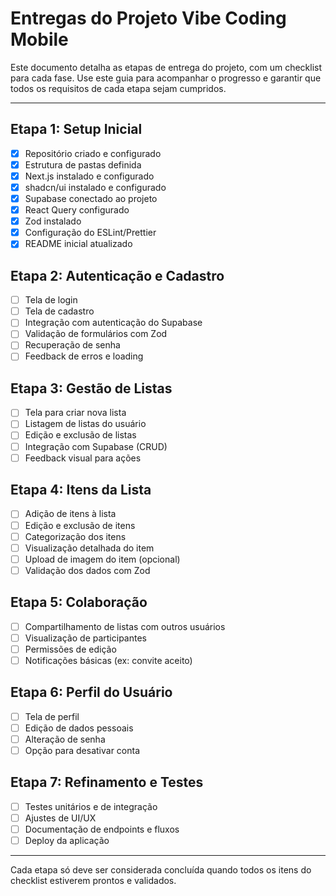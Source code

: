 # Entregas do Projeto Vibe Coding Mobile

Este documento detalha as etapas de entrega do projeto, com um checklist para cada fase. Use este guia para acompanhar o progresso e garantir que todos os requisitos de cada etapa sejam cumpridos.

---

## Etapa 1: Setup Inicial

- [x] Repositório criado e configurado
- [x] Estrutura de pastas definida
- [x] Next.js instalado e configurado
- [x] shadcn/ui instalado e configurado
- [x] Supabase conectado ao projeto
- [x] React Query configurado
- [x] Zod instalado
- [x] Configuração do ESLint/Prettier
- [x] README inicial atualizado

## Etapa 2: Autenticação e Cadastro

- [ ] Tela de login
- [ ] Tela de cadastro
- [ ] Integração com autenticação do Supabase
- [ ] Validação de formulários com Zod
- [ ] Recuperação de senha
- [ ] Feedback de erros e loading

## Etapa 3: Gestão de Listas

- [ ] Tela para criar nova lista
- [ ] Listagem de listas do usuário
- [ ] Edição e exclusão de listas
- [ ] Integração com Supabase (CRUD)
- [ ] Feedback visual para ações

## Etapa 4: Itens da Lista

- [ ] Adição de itens à lista
- [ ] Edição e exclusão de itens
- [ ] Categorização dos itens
- [ ] Visualização detalhada do item
- [ ] Upload de imagem do item (opcional)
- [ ] Validação dos dados com Zod

## Etapa 5: Colaboração

- [ ] Compartilhamento de listas com outros usuários
- [ ] Visualização de participantes
- [ ] Permissões de edição
- [ ] Notificações básicas (ex: convite aceito)

## Etapa 6: Perfil do Usuário

- [ ] Tela de perfil
- [ ] Edição de dados pessoais
- [ ] Alteração de senha
- [ ] Opção para desativar conta

## Etapa 7: Refinamento e Testes

- [ ] Testes unitários e de integração
- [ ] Ajustes de UI/UX
- [ ] Documentação de endpoints e fluxos
- [ ] Deploy da aplicação

---

Cada etapa só deve ser considerada concluída quando todos os itens do checklist estiverem prontos e validados.
